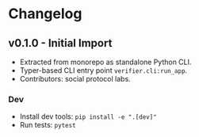# Changelog

## v0.1.0 - Initial Import

- Extracted from monorepo as standalone Python CLI.
- Typer-based CLI entry point `verifier.cli:run_app`.
- Contributors: social protocol labs.

### Dev
- Install dev tools: `pip install -e ".[dev]"`
- Run tests: `pytest`
